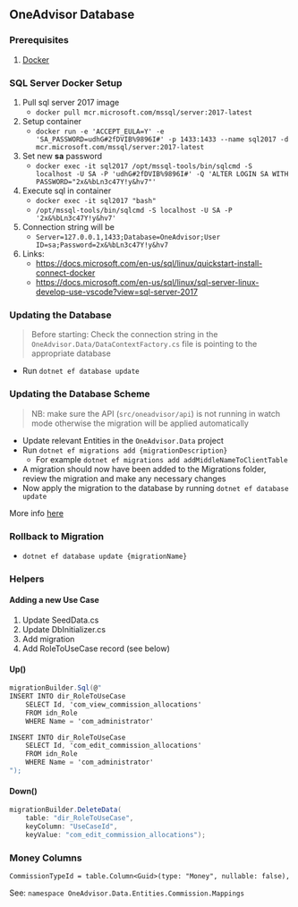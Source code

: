 ## OneAdvisor Database

### Prerequisites

1. [Docker](https://www.docker.com/)

### SQL Server Docker Setup

1. Pull sql server 2017 image
   - `docker pull mcr.microsoft.com/mssql/server:2017-latest`
1. Setup container
   - `docker run -e 'ACCEPT_EULA=Y' -e 'SA_PASSWORD=udhG#2fDVIB%9896I#' -p 1433:1433 --name sql2017 -d mcr.microsoft.com/mssql/server:2017-latest`
1. Set new **sa** password
   - `docker exec -it sql2017 /opt/mssql-tools/bin/sqlcmd -S localhost -U SA -P 'udhG#2fDVIB%9896I#' -Q 'ALTER LOGIN SA WITH PASSWORD="2x&%bLn3c47Y!y&hv7"'`
1. Execute sql in container
   - `docker exec -it sql2017 "bash"`
   - `/opt/mssql-tools/bin/sqlcmd -S localhost -U SA -P '2x&%bLn3c47Y!y&hv7'`
1. Connection string will be
   - `Server=127.0.0.1,1433;Database=OneAdvisor;User ID=sa;Password=2x&%bLn3c47Y!y&hv7`
1. Links:
   - https://docs.microsoft.com/en-us/sql/linux/quickstart-install-connect-docker
   - https://docs.microsoft.com/en-us/sql/linux/sql-server-linux-develop-use-vscode?view=sql-server-2017

### Updating the Database

> Before starting: Check the connection string in the `OneAdvisor.Data/DataContextFactory.cs` file is pointing to the appropriate database

- Run `dotnet ef database update`

### Updating the Database Scheme

> NB: make sure the API (`src/oneadvisor/api`) is not running in watch mode otherwise the migration will be applied automatically

- Update relevant Entities in the `OneAdvisor.Data` project
- Run `dotnet ef migrations add {migrationDescription}`
  - For example `dotnet ef migrations add addMiddleNameToClientTable`
- A migration should now have been added to the Migrations folder, review the migration and make any necessary changes
- Now apply the migration to the database by running `dotnet ef database update`

More info [here](https://docs.microsoft.com/en-us/ef/core/managing-schemas/migrations/)

### Rollback to Migration

- `dotnet ef database update {migrationName}`

### Helpers

#### Adding a new Use Case

1. Update SeedData.cs
1. Update DbInitializer.cs
1. Add migration
1. Add RoleToUseCase record (see below)

#### Up()

```c#
migrationBuilder.Sql(@"
INSERT INTO dir_RoleToUseCase
    SELECT Id, 'com_view_commission_allocations'
    FROM idn_Role
    WHERE Name = 'com_administrator'

INSERT INTO dir_RoleToUseCase
    SELECT Id, 'com_edit_commission_allocations'
    FROM idn_Role
    WHERE Name = 'com_administrator'
");
```

#### Down()

```c#
migrationBuilder.DeleteData(
    table: "dir_RoleToUseCase",
    keyColumn: "UseCaseId",
    keyValue: "com_edit_commission_allocations");
```

### Money Columns

`CommissionTypeId = table.Column<Guid>(type: "Money", nullable: false),`

See: `namespace OneAdvisor.Data.Entities.Commission.Mappings`
